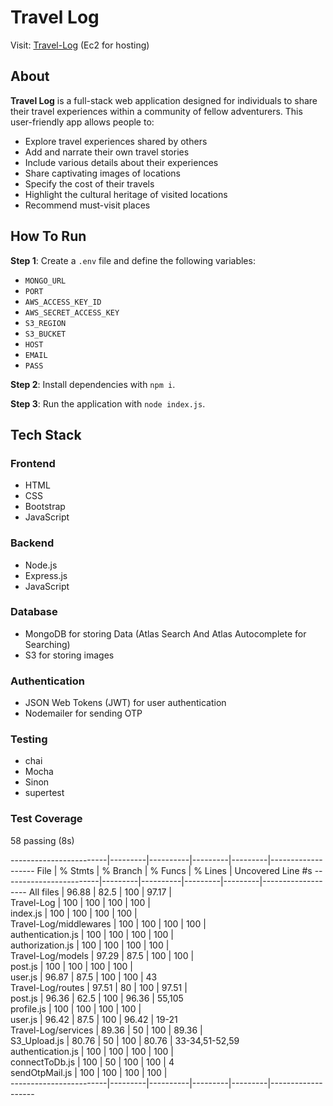 # Travel Log
 
Visit: [Travel-Log](http://51.21.21.143/) (Ec2 for hosting)
 
## About
 
**Travel Log** is a full-stack web application designed for individuals to share their travel experiences within a community of fellow adventurers. This user-friendly app allows people to:
 
- Explore travel experiences shared by others
- Add and narrate their own travel stories
- Include various details about their experiences
- Share captivating images of locations
- Specify the cost of their travels
- Highlight the cultural heritage of visited locations
- Recommend must-visit places
 
## How To Run
 
**Step 1**: Create a `.env` file and define the following variables:
 
- `MONGO_URL`
- `PORT`
- `AWS_ACCESS_KEY_ID`
- `AWS_SECRET_ACCESS_KEY`
- `S3_REGION`
- `S3_BUCKET`
- `HOST`
- `EMAIL`
- `PASS`
 
**Step 2**: Install dependencies with `npm i`.
 
**Step 3**: Run the application with `node index.js`.
 
## Tech Stack
### Frontend
- HTML
- CSS
- Bootstrap
- JavaScript
 
### Backend
- Node.js
- Express.js
- JavaScript
 
### Database
- MongoDB for storing Data (Atlas Search And Atlas Autocomplete for Searching)
- S3 for storing images
 
### Authentication
- JSON Web Tokens (JWT) for user authentication
- Nodemailer for sending OTP
 
### Testing
- chai
- Mocha
- Sinon
- supertest
 
 
### Test Coverage
  58 passing (8s)

------------------------|---------|----------|---------|---------|-------------------
File                    | % Stmts | % Branch | % Funcs | % Lines | Uncovered Line #s 
------------------------|---------|----------|---------|---------|-------------------
All files               |   96.88 |     82.5 |     100 |   97.17 |                   
 Travel-Log             |     100 |      100 |     100 |     100 |                   
  index.js              |     100 |      100 |     100 |     100 |                   
 Travel-Log/middlewares |     100 |      100 |     100 |     100 |                   
  authentication.js     |     100 |      100 |     100 |     100 |                   
  authorization.js      |     100 |      100 |     100 |     100 |                   
 Travel-Log/models      |   97.29 |     87.5 |     100 |     100 |                   
  post.js               |     100 |      100 |     100 |     100 |                   
  user.js               |   96.87 |     87.5 |     100 |     100 | 43                
 Travel-Log/routes      |   97.51 |       80 |     100 |   97.51 |                   
  post.js               |   96.36 |     62.5 |     100 |   96.36 | 55,105            
  profile.js            |     100 |      100 |     100 |     100 |                   
  user.js               |   96.42 |     87.5 |     100 |   96.42 | 19-21             
 Travel-Log/services    |   89.36 |       50 |     100 |   89.36 |                   
  S3_Upload.js          |   80.76 |       50 |     100 |   80.76 | 33-34,51-52,59    
  authentication.js     |     100 |      100 |     100 |     100 |                   
  connectToDb.js        |     100 |       50 |     100 |     100 | 4                 
  sendOtpMail.js        |     100 |      100 |     100 |     100 |                   
------------------------|---------|----------|---------|---------|-------------------
